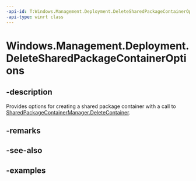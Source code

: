```yaml
---
-api-id: T:Windows.Management.Deployment.DeleteSharedPackageContainerOptions
-api-type: winrt class
---
```


# Windows.Management.Deployment.DeleteSharedPackageContainerOptions

<!--
public sealed class DeleteSharedPackageContainerOptions
-->


## -description

Provides options for creating a shared package container with a call to  [SharedPackageContainerManager.DeleteContainer](sharedpackagecontainermanager_deletecontainer_1124709414.md).

## -remarks

## -see-also

## -examples


